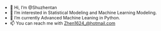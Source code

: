 - 👋 Hi, I’m @Shuzhentan
- 👀 I’m interested in Statistical Modeling and Machine Learning Modeling.
- 🌱 I’m currently Advanced Machine Leaning in Python.
- 📫 You can reach me with Zhen1624_@hotmail.com

<!---
Shuzhentan/Shuzhentan is a ✨ special ✨ repository because its `README.md` (this file) appears on your GitHub profile.
You can click the Preview link to take a look at your changes.
--->
